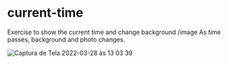 # current-time
 Exercise to show the current time and change background /image
As time passes, background and photo changes.

![Captura de Tela 2022-03-28 às 13 03 39](https://user-images.githubusercontent.com/101880897/160440038-ceb09976-2fb1-4338-93d5-0cf0e574f4a0.png)

